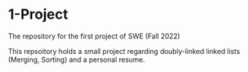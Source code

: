 # 1-Project
The repository for the first project of SWE (Fall 2022)

This repsoitory holds a small project regarding doubly-linked linked lists (Merging, Sorting) and a personal resume.
